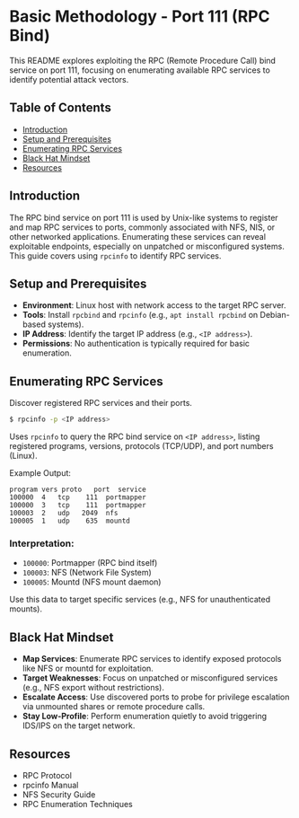 # Basic Methodology - Port 111 (RPC Bind)

This README explores exploiting the RPC (Remote Procedure Call) bind service on port 111, focusing on enumerating available RPC services to identify potential attack vectors.

## Table of Contents

- [Introduction](#introduction)
- [Setup and Prerequisites](#setup-and-prerequisites)
- [Enumerating RPC Services](#enumerating-rpc-services)
- [Black Hat Mindset](#black-hat-mindset)
- [Resources](#resources)

## Introduction

The RPC bind service on port 111 is used by Unix-like systems to register and map RPC services to ports, commonly associated with NFS, NIS, or other networked applications. Enumerating these services can reveal exploitable endpoints, especially on unpatched or misconfigured systems. This guide covers using `rpcinfo` to identify RPC services.

## Setup and Prerequisites

- **Environment**: Linux host with network access to the target RPC server.
- **Tools**: Install `rpcbind` and `rpcinfo` (e.g., `apt install rpcbind` on Debian-based systems).
- **IP Address**: Identify the target IP address (e.g., `<IP address>`).
- **Permissions**: No authentication is typically required for basic enumeration.

## Enumerating RPC Services

Discover registered RPC services and their ports.

```bash
$ rpcinfo -p <IP address>
```

Uses `rpcinfo` to query the RPC bind service on `<IP address>`, listing registered programs, versions, protocols (TCP/UDP), and port numbers (Linux).

Example Output:
```
program vers proto   port  service
100000  4   tcp    111  portmapper
100000  3   tcp    111  portmapper
100003  2   udp   2049  nfs
100005  1   udp    635  mountd
```

### Interpretation:

- `100000`: Portmapper (RPC bind itself)
- `100003`: NFS (Network File System)
- `100005`: Mountd (NFS mount daemon)

Use this data to target specific services (e.g., NFS for unauthenticated mounts).

## Black Hat Mindset

- **Map Services**: Enumerate RPC services to identify exposed protocols like NFS or mountd for exploitation.
- **Target Weaknesses**: Focus on unpatched or misconfigured services (e.g., NFS export without restrictions).
- **Escalate Access**: Use discovered ports to probe for privilege escalation via unmounted shares or remote procedure calls.
- **Stay Low-Profile**: Perform enumeration quietly to avoid triggering IDS/IPS on the target network.

## Resources

- RPC Protocol
- rpcinfo Manual
- NFS Security Guide
- RPC Enumeration Techniques

